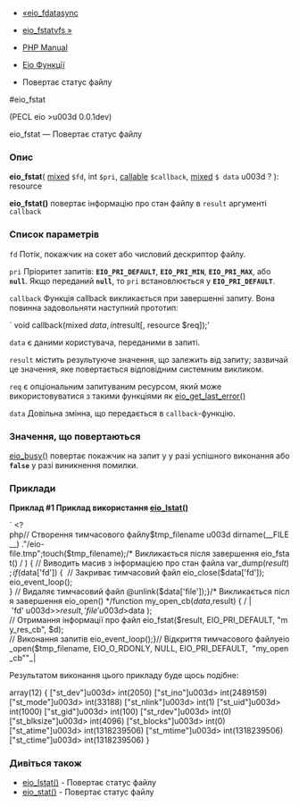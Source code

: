 - [«eio_fdatasync](function.eio-fdatasync.md)
- [eio_fstatvfs »](function.eio-fstatvfs.md)

- [PHP Manual](index.md)
- [Eio Функції](ref.eio.md)
- Повертає статус файлу

#eio_fstat

(PECL eio \>u003d 0.0.1dev)

eio_fstat — Повертає статус файлу

### Опис

**eio_fstat**(
[mixed](language.types.declarations.md#language.types.declarations.mixed)
`$fd`,
int `$pri`,
[callable](language.types.callable.md) `$callback`,
[mixed](language.types.declarations.md#language.types.declarations.mixed)
`$ data` u003d ?
): resource

**eio_fstat()** повертає інформацію про стан файлу в `result`
аргументі `callback`

### Список параметрів

`fd`
Потік, покажчик на сокет або числовий дескриптор файлу.

`pri`
Пріоритет запитів: **`EIO_PRI_DEFAULT`**, **`EIO_PRI_MIN`**,
**`EIO_PRI_MAX`**, або **`null`**. Якщо переданий **`null`**, то `pri`
встановлюється у **`EIO_PRI_DEFAULT`**.

`callback`
Функція callback викликається при завершенні запиту. Вона повинна
задовольняти наступний прототип:

` void callback(mixed $data, int $result[, resource $req]);'

`data`
є даними користувача, переданими в запиті.

`result`
містить результуюче значення, що залежить від запиту; зазвичай це
значення, яке повертається відповідним системним викликом.

`req`
є опціональним запитуваним ресурсом, який може
використовуватися з такими функціями як
[eio_get_last_error()](function.eio-get-last-error.md)

`data`
Довільна змінна, що передається в `callback`-функцію.

### Значення, що повертаються

[eio_busy()](function.eio-busy.md) повертає покажчик на запит у
у разі успішного виконання або **`false`** у разі виникнення
помилки.

### Приклади

**Приклад #1 Приклад використання
[eio_lstat()](function.eio-lstat.md)**

` <?php// Створення тимчасового файлу$tmp_filename u003d dirname(__FILE__) ."/eio-file.tmp";touch($tmp_filename);/* Викликається після завершення eio_fstat() $/$ ) { // Виводить масив з інформацією про стан файла var_dump($result); if ($data['fd']) {  // Закриває тимчасовий файл eio_close($data['fd']); eio_event_loop(); } // Видаляє тимчасовий файл @unlink($data['file']);}/* Викликається після завершення eio_open() */function my_open_cb($data, $result) { / | 'fd' u003d>>$result, 'file'u003d> $data ); // Отримання інформації про файл eio_fstat($result, EIO_PRI_DEFAULT, "my_res_cb", $d); // Виконання запитів eio_event_loop();}// Відкриття тимчасового файлуeio_open($tmp_filename, EIO_O_RDONLY, NULL, EIO_PRI_DEFAULT,  "my_open_cb""_|

Результатом виконання цього прикладу буде щось подібне:

array(12) {
["st_dev"]u003d>
int(2050)
["st_ino"]u003d>
int(2489159)
["st_mode"]u003d>
int(33188)
["st_nlink"]u003d>
int(1)
["st_uid"]u003d>
int(1000)
["st_gid"]u003d>
int(100)
["st_rdev"]u003d>
int(0)
["st_blksize"]u003d>
int(4096)
["st_blocks"]u003d>
int(0)
["st_atime"]u003d>
int(1318239506)
["st_mtime"]u003d>
int(1318239506)
["st_ctime"]u003d>
int(1318239506)
}

### Дивіться також

- [eio_lstat()](function.eio-lstat.md) - Повертає статус файлу
- [eio_stat()](function.eio-stat.md) - Повертає статус файлу
